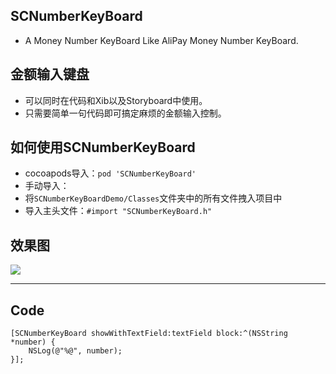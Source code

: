 ## SCNumberKeyBoard
* A Money Number KeyBoard Like AliPay Money Number KeyBoard.

## 金额输入键盘
* 可以同时在代码和Xib以及Storyboard中使用。
* 只需要简单一句代码即可搞定麻烦的金额输入控制。

## 如何使用SCNumberKeyBoard
* cocoapods导入：`pod 'SCNumberKeyBoard'`
* 手动导入：
* 将`SCNumberKeyBoardDemo/Classes`文件夹中的所有文件拽入项目中
* 导入主头文件：`#import "SCNumberKeyBoard.h"`

## 效果图
![](http://i1.tietuku.com/56d87eac2287ab33.gif)

-----------------

## Code
```{bash}
[SCNumberKeyBoard showWithTextField:textField block:^(NSString *number) {
    NSLog(@"%@", number);
}];
```
